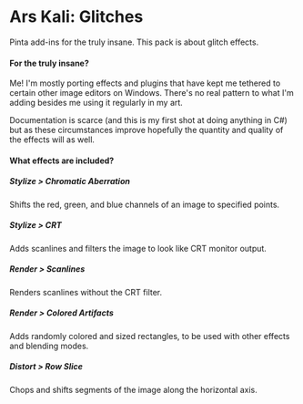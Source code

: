 # Ars Kali: Glitches
Pinta add-ins for the truly insane. This pack is about glitch effects.
#### For the truly insane?
Me! I'm mostly porting effects and plugins that have kept me tethered to certain other image editors on Windows. There's no real pattern to what I'm adding besides me using it regularly in my art.

Documentation is scarce (and this is my first shot at doing anything in C#) but as these circumstances improve hopefully the quantity and quality of the effects will as well.

#### What effects are included?
##### Stylize > Chromatic Aberration
Shifts the red, green, and blue channels of an image to specified points.
##### Stylize > CRT
Adds scanlines and filters the image to look like CRT monitor output.
##### Render > Scanlines
Renders scanlines without the CRT filter.
##### Render > Colored Artifacts
Adds randomly colored and sized rectangles, to be used with other effects and blending modes.
##### Distort > Row Slice
Chops and shifts segments of the image along the horizontal axis.